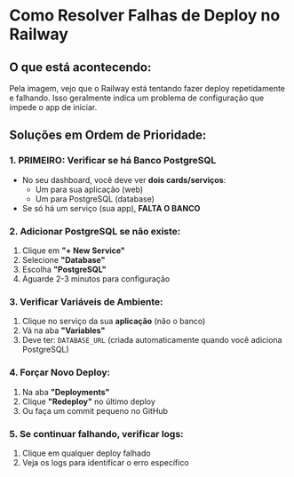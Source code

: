 # Como Resolver Falhas de Deploy no Railway

## O que está acontecendo:
Pela imagem, vejo que o Railway está tentando fazer deploy repetidamente e falhando. Isso geralmente indica um problema de configuração que impede o app de iniciar.

## Soluções em Ordem de Prioridade:

### 1. PRIMEIRO: Verificar se há Banco PostgreSQL
- No seu dashboard, você deve ver **dois cards/serviços**:
  - Um para sua aplicação (web)
  - Um para PostgreSQL (database)
- Se só há um serviço (sua app), **FALTA O BANCO**

### 2. Adicionar PostgreSQL se não existe:
1. Clique em **"+ New Service"**
2. Selecione **"Database"**
3. Escolha **"PostgreSQL"**
4. Aguarde 2-3 minutos para configuração

### 3. Verificar Variáveis de Ambiente:
1. Clique no serviço da sua **aplicação** (não o banco)
2. Vá na aba **"Variables"**
3. Deve ter: `DATABASE_URL` (criada automaticamente quando você adiciona PostgreSQL)

### 4. Forçar Novo Deploy:
1. Na aba **"Deployments"**
2. Clique **"Redeploy"** no último deploy
3. Ou faça um commit pequeno no GitHub

### 5. Se continuar falhando, verificar logs:
1. Clique em qualquer deploy falhado
2. Veja os logs para identificar o erro específico